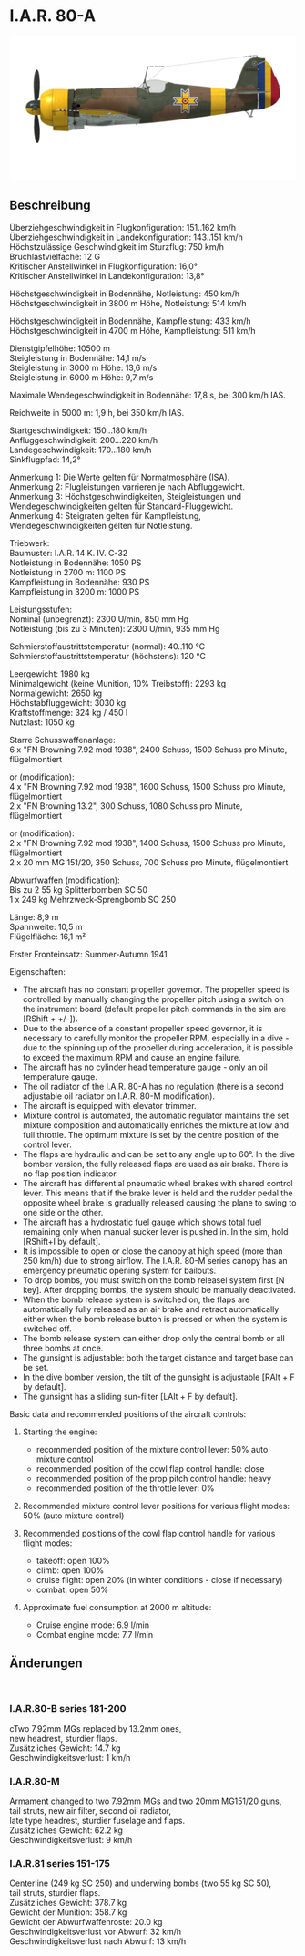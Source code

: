 # I.A.R. 80-A  
  
![iar80a](../images/iar80a.png)  
  
## Beschreibung  
  
Überziehgeschwindigkeit in Flugkonfiguration: 151..162 km/h  
Überziehgeschwindigkeit in Landekonfiguration: 143..151 km/h  
Höchstzulässige Geschwindigkeit im Sturzflug: 750 km/h  
Bruchlastvielfache: 12 G  
Kritischer Anstellwinkel in Flugkonfiguration: 16,0°  
Kritischer Anstellwinkel in Landekonfiguration: 13,8°  
  
Höchstgeschwindigkeit in Bodennähe, Notleistung: 450 km/h  
Höchstgeschwindigkeit in 3800 m Höhe, Notleistung: 514 km/h  
  
Höchstgeschwindigkeit in Bodennähe, Kampfleistung: 433 km/h  
Höchstgeschwindigkeit in 4700 m Höhe, Kampfleistung: 511 km/h  
  
Dienstgipfelhöhe: 10500 m  
Steigleistung in Bodennähe: 14,1 m/s  
Steigleistung in 3000 m Höhe: 13,6 m/s  
Steigleistung in 6000 m Höhe: 9,7 m/s  
  
Maximale Wendegeschwindigkeit in Bodennähe: 17,8 s, bei 300 km/h IAS.  
  
Reichweite in 5000 m: 1,9 h, bei 350 km/h IAS.  
  
Startgeschwindigkeit: 150...180 km/h  
Anfluggeschwindigkeit: 200...220 km/h  
Landegeschwindigkeit: 170...180 km/h  
Sinkflugpfad: 14,2°  
  
Anmerkung 1: Die Werte gelten für Normatmosphäre (ISA).  
Anmerkung 2: Flugleistungen varrieren je nach Abfluggewicht.  
Anmerkung 3: Höchstgeschwindigkeiten, Steigleistungen und Wendegeschwindigkeiten gelten für Standard-Fluggewicht.  
Anmerkung 4: Steigraten gelten für Kampfleistung, Wendegeschwindigkeiten gelten für Notleistung.  
  
Triebwerk:  
Baumuster: I.A.R. 14 K. IV. C-32  
Notleistung in Bodennähe: 1050 PS  
Notleistung in 2700 m: 1100 PS  
Kampfleistung in Bodennähe: 930 PS  
Kampfleistung in 3200 m: 1000 PS  
  
Leistungsstufen:  
Nominal (unbegrenzt): 2300 U/min, 850 mm Hg  
Notleistung (bis zu 3 Minuten): 2300 U/min, 935 mm Hg  
  
Schmierstoffaustrittstemperatur (normal): 40..110 °C  
Schmierstoffaustrittstemperatur (höchstens): 120 °C  
  
Leergewicht: 1980 kg  
Minimalgewicht (keine Munition, 10% Treibstoff): 2293 kg  
Normalgewicht: 2650 kg  
Höchstabfluggewicht: 3030 kg  
Kraftstoffmenge: 324 kg / 450 l  
Nutzlast: 1050 kg  
  
Starre Schusswaffenanlage:  
6 x "FN Browning 7.92 mod 1938", 2400 Schuss, 1500 Schuss pro Minute, flügelmontiert  
  
or (modification):  
4 x "FN Browning 7.92 mod 1938", 1600 Schuss, 1500 Schuss pro Minute, flügelmontiert  
2 x "FN Browning 13.2", 300 Schuss, 1080 Schuss pro Minute, flügelmontiert  
  
or (modification):  
2 x "FN Browning 7.92 mod 1938", 1400 Schuss, 1500 Schuss pro Minute, flügelmontiert  
2 x 20 mm MG 151/20, 350 Schuss, 700 Schuss pro Minute, flügelmontiert  
  
Abwurfwaffen (modification):  
Bis zu 2 55 kg Splitterbomben SC 50  
1 x 249 kg Mehrzweck-Sprengbomb SC 250  
  
Länge: 8,9 m  
Spannweite: 10,5 m  
Flügelfläche: 16,1 m²  
  
Erster Fronteinsatz: Summer-Autumn 1941  
  
Eigenschaften:  
- The aircraft has no constant propeller governor. The propeller speed is controlled by manually changing the propeller pitch using a switch on the instrument board (default propeller pitch commands in the sim are [RShift + +/-]).  
- Due to the absence of a constant propeller speed governor, it is necessary to carefully monitor the propeller RPM, especially in a dive - due to the spinning up of the propeller during acceleration, it is possible to exceed the maximum RPM and cause an engine failure.  
- The aircraft has no cylinder head temperature gauge - only an oil temperature gauge.  
- The oil radiator of the I.A.R. 80-A has no regulation (there is a second adjustable oil radiator on I.A.R. 80-M modification).  
- The aircraft is equipped with elevator trimmer.  
- Mixture control is automated, the automatic regulator maintains the set mixture composition and automatically enriches the mixture at low and full throttle. The optimum mixture is set by the centre position of the control lever.  
- The flaps are hydraulic and can be set to any angle up to 60°. In the dive bomber version, the fully released flaps are used as air brake. There is no flap position indicator.  
- The aircraft has differential pneumatic wheel brakes with shared control lever. This means that if the brake lever is held and the rudder pedal the opposite wheel brake is gradually released causing the plane to swing to one side or the other.  
- The aircraft has a hydrostatic fuel gauge which shows total fuel remaining only when manual sucker lever is pushed in. In the sim, hold [RShift+I by default].  
- It is impossible to open or close the canopy at high speed (more than 250 km/h) due to strong airflow. The I.A.R. 80-M series canopy has an emergency pneumatic opening system for bailouts.  
- To drop bombs, you must switch on the bomb releasel system first [N key]. After dropping bombs, the system should be manually deactivated.  
- When the bomb release system is switched on, the flaps are automatically fully released as an air brake and retract automatically either when the bomb release button is pressed or when the system is switched off.  
- The bomb release system can either drop only the central bomb or all three bombs at once.  
- The gunsight is adjustable: both the target distance and target base can be set.  
- In the dive bomber version, the tilt of the gunsight is adjustable [RAlt + F by default].  
- The gunsight has a sliding sun-filter [LAlt + F by default].  
  
Basic data and recommended positions of the aircraft controls:  
1. Starting the engine:  
	- recommended position of the mixture control lever: 50% auto mixture control  
	- recommended position of the cowl flap control handle: close  
	- recommended position of the prop pitch control handle: heavy  
	- recommended position of the throttle lever: 0%  
  
2. Recommended mixture control lever positions for various flight modes: 50% (auto mixture control)  
  
3. Recommended positions of the cowl flap control handle for various flight modes:  
	- takeoff: open 100%  
	- climb: open 100%  
	- cruise flight: open 20% (in winter conditions - close if necessary)  
	- combat: open 50%  
  
4. Approximate fuel consumption at 2000 m altitude:  
	- Cruise engine mode: 6.9 l/min  
	- Combat engine mode: 7.7 l/min  
  
## Änderungen  
  ﻿
  
### I.A.R.80-B series 181-200  
  
 cTwo 7.92mm MGs replaced by 13.2mm ones,  
new headrest, sturdier flaps.  
Zusätzliches Gewicht: 14.7 kg  
Geschwindigkeitsverlust: 1 km/h  ﻿
  
### I.A.R.80-M  
  
Armament changed to two 7.92mm MGs and two 20mm MG151/20 guns,  
tail struts, new air filter, second oil radiator,  
late type headrest, sturdier fuselage and flaps.  
Zusätzliches Gewicht: 62.2 kg  
Geschwindigkeitsverlust: 9 km/h  ﻿
  
### I.A.R.81 series 151-175  
  
Centerline (249 kg SC 250) and underwing bombs (two 55 kg SC 50),  
tail struts, sturdier flaps.  
Zusätzliches Gewicht: 378.7 kg  
Gewicht der Munition: 358.7 kg  
Gewicht der Abwurfwaffenroste: 20.0 kg  
Geschwindigkeitsverlust vor Abwurf: 32 km/h  
Geschwindigkeitsverlust nach Abwurf: 13 km/h  
  
  
